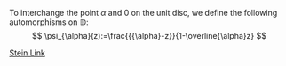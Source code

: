 To interchange the point $\alpha$ and 0 on the unit disc, we define the following automorphisms on $\mathbb{D}$:
$$
\psi_{\alpha}(z):=\frac{{{\alpha}-z}}{1-\overline{\alpha}z}
$$

[Stein Link](https://www.fing.edu.uy/~cerminar/Complex_Analysis.pdf#page=238)
